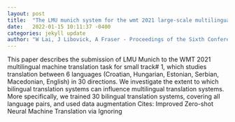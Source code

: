 ```yaml
---
layout: post
title:  "The LMU munich system for the wmt 2021 large-scale multilingual machine translation shared task"
date:   2022-01-15 10:11:37 -0400
categories: jekyll update
author: "W Lai, J Libovick, A Fraser - Proceedings of the Sixth Conference on Machine , 2021"
---
```

This paper describes the submission of LMU Munich to the WMT 2021 multilingual machine translation task for small track# 1, which studies translation between 6 languages (Croatian, Hungarian, Estonian, Serbian, Macedonian, English) in 30 directions. We investigate the extent to which bilingual translation systems can influence multilingual translation systems. More specifically, we trained 30 bilingual translation systems, covering all language pairs, and used data augmentation Cites: Improved Zero-shot Neural Machine Translation via Ignoring